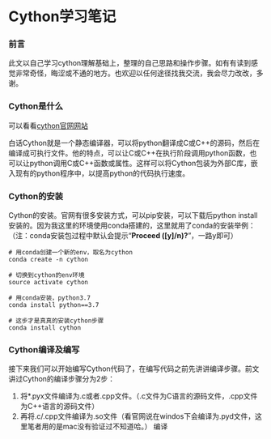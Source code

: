 # Cython学习笔记

### 前言

此文以自己学习cython理解基础上，整理的自己思路和操作步骤。如有有读到感觉非常奇怪，晦涩或不通的地方。也欢迎以任何途径找我交流，我会尽力改改，多谢。

### Cython是什么

可以看看[cython官网网站](https://cython.org/)

白话Cython就是一个静态编译器，可以将python翻译成C或C++的源码，然后在编译成可执行文件。他的特点，可以让C或C++在执行阶段调用python函数，也可以让python调用C或C++函数或属性。这样可以将Cython包装为外部C库，嵌入现有的python程序中，以提高python的代码执行速度。

### Cython的安装

Cython的安装。官网有很多安装方式，可以pip安装，可以下载后python install安装的。因为我这里的环境使用conda搭建的，这里就用了conda的安装举例：（注：conda安装包过程中默认会提示“<B>Proceed ([y]/n)?</B>”，一路y即可）

```shell
# 用conda创建一个新的env，取名为cython
conda create -n cython

# 切换到cython的env环境
source activate cython

# 用conda安装，python3.7
conda install python==3.7

# 这步才是真真的安装cython步骤
conda install cython
```

### Cython编译及编写

接下来我们可以开始编写Cython代码了，在编写代码之前先讲讲编译步骤。前文讲过Cython的编译步骤分为2步：
1. 将*.pyx文件编译为.c或者.cpp文件。（.c文件为C语言的源码文件，.cpp文件为C++语言的源码文件）
2. 再将.c/.cpp文件编译为.so文件（看官网说在windos下会编译为.pyd文件，这里笔者用的是mac没有验证过不知道哈。）
编译

```python
 
```